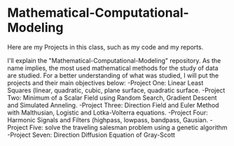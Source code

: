 # Mathematical-Computational-Modeling


Here are my Projects in this class, such as my code and my reports.

I'll explain the "Mathematical-Computational-Modeling" repository. As the name implies, the most used mathematical methods for the study of data are studied. For a better understanding of what was studied, I will put the projects and their main objectives below:
-Project One: Linear Least Squares (linear, quadratic, cubic, plane surface, quadratic surface.
-Project Two: Minimum of a Scalar Field using Random Search, Gradient Descent and Simulated Anneling.
-Project Three: Direction Field and Euler Method with Malthusian, Logistic and Lotka-Volterra equations.
-Project Four: Harmonic Signals and Filters (highpass, lowpass, bandpass, Gausian.
-Project Five: solve the traveling salesman problem using a genetic algorithm
-Project Seven: Direction Diffusion Equation of Gray-Scott
